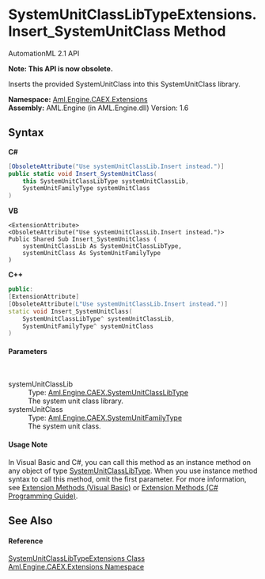 # SystemUnitClassLibTypeExtensions.Insert_SystemUnitClass Method 
AutomationML 2.1 API 

**Note: This API is now obsolete.**

Inserts the provided SystemUnitClass into this SystemUnitClass library.

**Namespace:**&nbsp;<a href="N_Aml_Engine_CAEX_Extensions">Aml.Engine.CAEX.Extensions</a><br />**Assembly:**&nbsp;AML.Engine (in AML.Engine.dll) Version: 1.6

## Syntax

**C#**<br />
``` C#
[ObsoleteAttribute("Use systemUnitClassLib.Insert instead.")]
public static void Insert_SystemUnitClass(
	this SystemUnitClassLibType systemUnitClassLib,
	SystemUnitFamilyType systemUnitClass
)
```

**VB**<br />
``` VB
<ExtensionAttribute>
<ObsoleteAttribute("Use systemUnitClassLib.Insert instead.")>
Public Shared Sub Insert_SystemUnitClass ( 
	systemUnitClassLib As SystemUnitClassLibType,
	systemUnitClass As SystemUnitFamilyType
)
```

**C++**<br />
``` C++
public:
[ExtensionAttribute]
[ObsoleteAttribute(L"Use systemUnitClassLib.Insert instead.")]
static void Insert_SystemUnitClass(
	SystemUnitClassLibType^ systemUnitClassLib, 
	SystemUnitFamilyType^ systemUnitClass
)
```


#### Parameters
&nbsp;<dl><dt>systemUnitClassLib</dt><dd>Type: <a href="T_Aml_Engine_CAEX_SystemUnitClassLibType">Aml.Engine.CAEX.SystemUnitClassLibType</a><br />The system unit class library.</dd><dt>systemUnitClass</dt><dd>Type: <a href="T_Aml_Engine_CAEX_SystemUnitFamilyType">Aml.Engine.CAEX.SystemUnitFamilyType</a><br />The system unit class.</dd></dl>

#### Usage Note
In Visual Basic and C#, you can call this method as an instance method on any object of type <a href="T_Aml_Engine_CAEX_SystemUnitClassLibType">SystemUnitClassLibType</a>. When you use instance method syntax to call this method, omit the first parameter. For more information, see <a href="https://docs.microsoft.com/dotnet/visual-basic/programming-guide/language-features/procedures/extension-methods" target="_blank" rel="noopener noreferrer">Extension Methods (Visual Basic)</a> or <a href="https://docs.microsoft.com/dotnet/csharp/programming-guide/classes-and-structs/extension-methods" target="_blank" rel="noopener noreferrer">Extension Methods (C# Programming Guide)</a>.

## See Also


#### Reference
<a href="T_Aml_Engine_CAEX_Extensions_SystemUnitClassLibTypeExtensions">SystemUnitClassLibTypeExtensions Class</a><br /><a href="N_Aml_Engine_CAEX_Extensions">Aml.Engine.CAEX.Extensions Namespace</a><br />